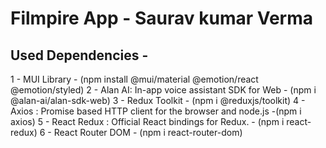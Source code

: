# Filmpire App - Saurav kumar Verma

## Used Dependencies -

1 - MUI Library - (npm install @mui/material @emotion/react @emotion/styled)
2 - Alan AI: In-app voice assistant SDK for Web - (npm i @alan-ai/alan-sdk-web)
3 - Redux Toolkit - (npm i @reduxjs/toolkit)
4 - Axios : Promise based HTTP client for the browser and node.js -(npm i axios)
5 - React Redux : Official React bindings for Redux. - (npm i react-redux)
6 - React Router DOM - (npm i react-router-dom)
